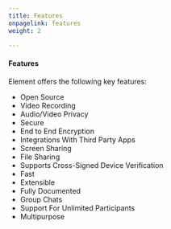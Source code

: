 ```yaml
---
title: Features
onpagelink: features
weight: 2

---
```


#### **Features**

Element offers the following key features:

- Open Source
- Video Recording
- Audio/Video Privacy
- Secure
- End to End Encryption
- Integrations With Third Party Apps
- Screen Sharing
- File Sharing
- Supports Cross-Signed Device Verification
- Fast
- Extensible
- Fully Documented
- Group Chats
- Support For Unlimited Participants
- Multipurpose
 